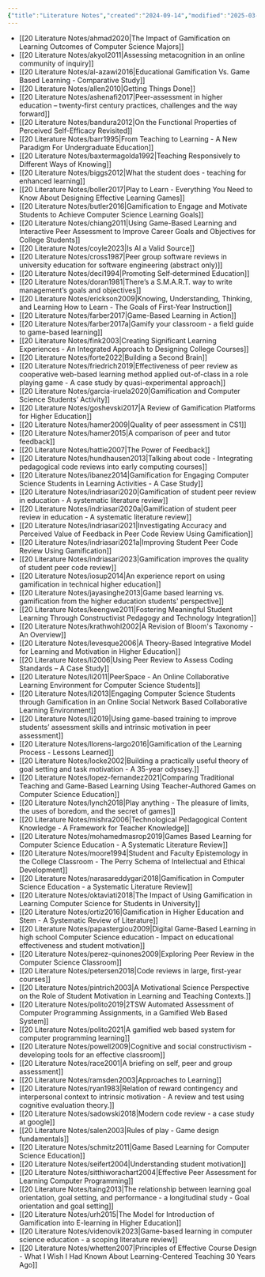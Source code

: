 ```yaml
---
{"title":"Literature Notes","created":"2024-09-14","modified":"2025-03-09","dg-publish":true,"dg-permalink":"literature-notes","permalink":"/literature-notes/","dgPassFrontmatter":true,"updated":"2025-03-09"}
---
```




- [[20 Literature Notes/ahmad2020\|The Impact of Gamification on Learning Outcomes of Computer Science Majors]]
- [[20 Literature Notes/akyol2011\|Assessing metacognition in an online community of inquiry]]
- [[20 Literature Notes/al-azawi2016\|Educational Gamification Vs. Game Based Learning - Comparative Study]]
- [[20 Literature Notes/allen2010\|Getting Things Done]]
- [[20 Literature Notes/ashenafi2017\|Peer-assessment in higher education – twenty-first century practices, challenges and the way forward]]
- [[20 Literature Notes/bandura2012\|On the Functional Properties of Perceived Self-Efficacy Revisited]]
- [[20 Literature Notes/barr1995\|From Teaching to Learning - A New Paradigm For Undergraduate Education]]
- [[20 Literature Notes/baxtermagolda1992\|Teaching Responsively to Different Ways of Knowing]]
- [[20 Literature Notes/biggs2012\|What the student does - teaching for enhanced learning]]
- [[20 Literature Notes/boller2017\|Play to Learn - Everything You Need to Know About Designing Effective Learning Games]]
- [[20 Literature Notes/butler2016\|Gamification to Engage and Motivate Students to Achieve Computer Science Learning Goals]]
- [[20 Literature Notes/chiang2011\|Using Game-Based Learning and Interactive Peer Assessment to Improve Career Goals and Objectives for College Students]]
- [[20 Literature Notes/coyle2023\|Is AI a Valid Source]]
- [[20 Literature Notes/cross1987\|Peer group software reviews in university education for software engineering (abstract only)]]
- [[20 Literature Notes/deci1994\|Promoting Self‐determined Education]]
- [[20 Literature Notes/doran1981\|There’s a S.M.A.R.T. way to write management’s goals and objectives]]
- [[20 Literature Notes/erickson2009\|Knowing, Understanding, Thinking, and Learning How to Learn - The Goals of First-Year Instruction]]
- [[20 Literature Notes/farber2017\|Game-Based Learning in Action]]
- [[20 Literature Notes/farber2017a\|Gamify your classroom - a field guide to game-based learning]]
- [[20 Literature Notes/fink2003\|Creating Significant Learning Experiences - An Integrated Approach to Designing College Courses]]
- [[20 Literature Notes/forte2022\|Building a Second Brain]]
- [[20 Literature Notes/friedrich2019\|Effectiveness of peer review as cooperative web-based learning method applied out-of-class in a role playing game - A case study by quasi-experimental approach]]
- [[20 Literature Notes/garcia-iruela2020\|Gamification and Computer Science Students’ Activity]]
- [[20 Literature Notes/goshevski2017\|A Review of Gamification Platforms for Higher Education]]
- [[20 Literature Notes/hamer2009\|Quality of peer assessment in CS1]]
- [[20 Literature Notes/hamer2015\|A comparison of peer and tutor feedback]]
- [[20 Literature Notes/hattie2007\|The Power of Feedback]]
- [[20 Literature Notes/hundhausen2013\|Talking about code - Integrating pedagogical code reviews into early computing courses]]
- [[20 Literature Notes/ibanez2014\|Gamification for Engaging Computer Science Students in Learning Activities - A Case Study]]
- [[20 Literature Notes/indriasari2020\|Gamification of student peer review in education - A systematic literature review]]
- [[20 Literature Notes/indriasari2020a\|Gamification of student peer review in education - A systematic literature review]]
- [[20 Literature Notes/indriasari2021\|Investigating Accuracy and Perceived Value of Feedback in Peer Code Review Using Gamification]]
- [[20 Literature Notes/indriasari2021a\|Improving Student Peer Code Review Using Gamification]]
- [[20 Literature Notes/indriasari2023\|Gamification improves the quality of student peer code review]]
- [[20 Literature Notes/iosup2014\|An experience report on using gamification in technical higher education]]
- [[20 Literature Notes/jayasinghe2013\|Game based learning vs. gamification from the higher education students' perspective]]
- [[20 Literature Notes/keengwe2011\|Fostering Meaningful Student Learning Through Constructivist Pedagogy and Technology Integration]]
- [[20 Literature Notes/krathwohl2002\|A Revision of Bloom's Taxonomy - An Overview]]
- [[20 Literature Notes/levesque2006\|A Theory-Based Integrative Model for Learning and Motivation in Higher Education]]
- [[20 Literature Notes/li2006\|Using Peer Review to Assess Coding Standards – A Case Study]]
- [[20 Literature Notes/li2011\|PeerSpace - An Online Collaborative Learning Environment for Computer Science Students]]
- [[20 Literature Notes/li2013\|Engaging Computer Science Students through Gamification in an Online Social Network Based Collaborative Learning Environment]]
- [[20 Literature Notes/li2019\|Using game-based training to improve students’ assessment skills and intrinsic motivation in peer assessment]]
- [[20 Literature Notes/llorens-largo2016\|Gamification of the Learning Process - Lessons Learned]]
- [[20 Literature Notes/locke2002\|Building a practically useful theory of goal setting and task motivation - A 35-year odyssey.]]
- [[20 Literature Notes/lopez-fernandez2021\|Comparing Traditional Teaching and Game-Based Learning Using Teacher-Authored Games on Computer Science Education]]
- [[20 Literature Notes/lynch2018\|Play anything - The pleasure of limits, the uses of boredom, and the secret of games]]
- [[20 Literature Notes/mishra2006\|Technological Pedagogical Content Knowledge - A Framework for Teacher Knowledge]]
- [[20 Literature Notes/mohamedmasrop2019\|Games Based Learning for Computer Science Education - A Systematic Literature Review]]
- [[20 Literature Notes/moore1994\|Student and Faculty Epistemology in the College Classroom - The Perry Schema of Intellectual and Ethical Development]]
- [[20 Literature Notes/narasareddygari2018\|Gamification in Computer Science Education - a Systematic Literature Review]]
- [[20 Literature Notes/oktaviati2018\|The Impact of Using Gamification in Learning Computer Science for Students in University]]
- [[20 Literature Notes/ortiz2016\|Gamification in Higher Education and Stem - A Systematic Review of Literature]]
- [[20 Literature Notes/papastergiou2009\|Digital Game-Based Learning in high school Computer Science education - Impact on educational effectiveness and student motivation]]
- [[20 Literature Notes/perez-quinones2009\|Exploring Peer Review in the Computer Science Classroom]]
- [[20 Literature Notes/petersen2018\|Code reviews in large, first-year courses]]
- [[20 Literature Notes/pintrich2003\|A Motivational Science Perspective on the Role of Student Motivation in Learning and Teaching Contexts.]]
- [[20 Literature Notes/polito2019\|2TSW Automated Assessment of Computer Programming Assignments, in a Gamified Web Based System]]
- [[20 Literature Notes/polito2021\|A gamified web based system for computer programming learning]]
- [[20 Literature Notes/powell2009\|Cognitive and social constructivism - developing tools for an effective classroom]]
- [[20 Literature Notes/race2001\|A briefing on self, peer and group assessment]]
- [[20 Literature Notes/ramsden2003\|Approaches to Learning]]
- [[20 Literature Notes/ryan1983\|Relation of reward contingency and interpersonal context to intrinsic motivation - A review and test using cognitive evaluation theory.]]
- [[20 Literature Notes/sadowski2018\|Modern code review - a case study at google]]
- [[20 Literature Notes/salen2003\|Rules of play - Game design fundamentals]]
- [[20 Literature Notes/schmitz2011\|Game Based Learning for Computer Science Education]]
- [[20 Literature Notes/seifert2004\|Understanding student motivation]]
- [[20 Literature Notes/sitthiworachart2004\|Effective Peer Assessment for Learning Computer Programming]]
- [[20 Literature Notes/taing2013\|The relationship between learning goal orientation, goal setting, and performance - a longitudinal study - Goal orientation and goal setting]]
- [[20 Literature Notes/urh2015\|The Model for Introduction of Gamification into E-learning in Higher Education]]
- [[20 Literature Notes/videnovik2023\|Game-based learning in computer science education - a scoping literature review]]
- [[20 Literature Notes/whetten2007\|Principles of Effective Course Design - What I Wish I Had Known About Learning-Centered Teaching 30 Years Ago]]


